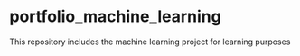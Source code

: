 # portfolio_machine_learning
This repository includes the machine learning project for learning purposes
